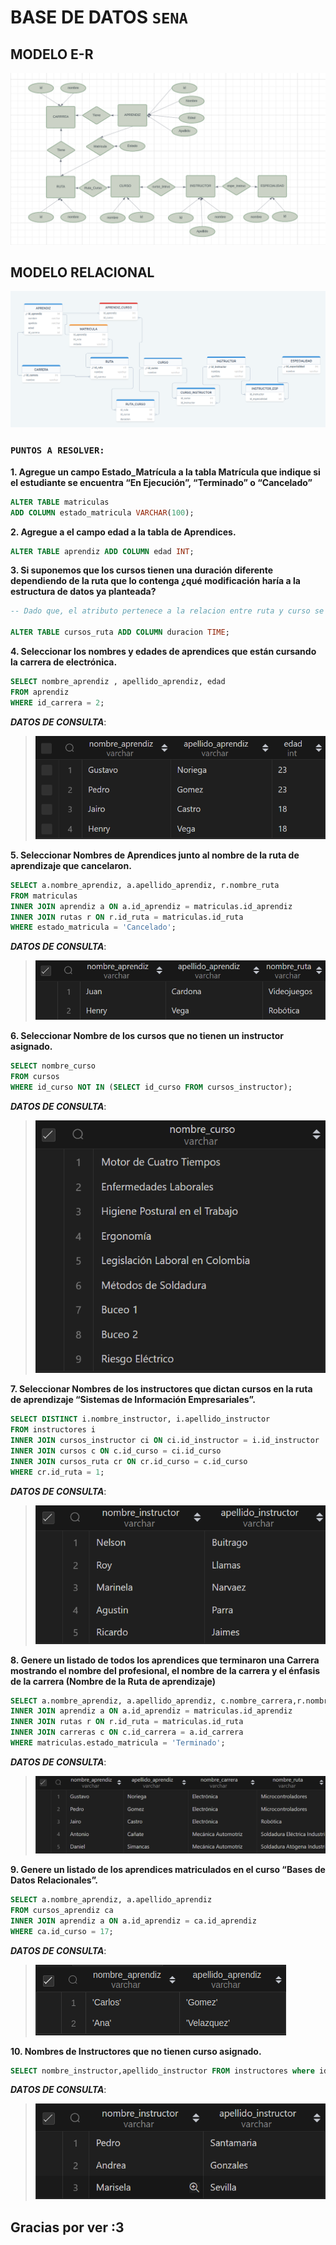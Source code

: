 # BASE DE DATOS `SENA`

## MODELO E-R

![Mi Imagen](./archivosGuia/ER.png)

## MODELO RELACIONAL

![Mi Imagen](./archivosGuia/R4.png)

### `PUNTOS A RESOLVER:`

**1. Agregue un campo Estado_Matrícula a la tabla Matrícula que indique si el estudiante se encuentra “En Ejecución”, “Terminado” o “Cancelado”**

~~~sql
ALTER TABLE matriculas 
ADD COLUMN estado_matricula VARCHAR(100); 
~~~

**2. Agregue a el campo edad a la tabla de Aprendices.**

~~~sql
ALTER TABLE aprendiz ADD COLUMN edad INT;
~~~

**3. Si suponemos que los cursos tienen una duración diferente dependiendo de la ruta que lo contenga ¿qué modificación haría a la estructura de datos ya planteada?**

~~~sql
-- Dado que, el atributo pertenece a la relacion entre ruta y curso se agrega a la tabla que las une.

ALTER TABLE cursos_ruta ADD COLUMN duracion TIME;
~~~

**4. Seleccionar los nombres y edades de aprendices que están cursando la carrera de electrónica.**

~~~sql
SELECT nombre_aprendiz , apellido_aprendiz, edad
FROM aprendiz
WHERE id_carrera = 2;
~~~

***DATOS DE CONSULTA***:

>   ![Mi Imagen](./consultasResultados/1.png)

**5. Seleccionar Nombres de Aprendices junto al nombre de la ruta de aprendizaje que cancelaron.**

~~~sql
SELECT a.nombre_aprendiz, a.apellido_aprendiz, r.nombre_ruta 
FROM matriculas
INNER JOIN aprendiz a ON a.id_aprendiz = matriculas.id_aprendiz
INNER JOIN rutas r ON r.id_ruta = matriculas.id_ruta 
WHERE estado_matricula = 'Cancelado';
~~~

***DATOS DE CONSULTA***:

>   ![Mi Imagen](./consultasResultados/2.png)

**6. Seleccionar Nombre de los cursos que no tienen un instructor asignado.**

~~~sql
SELECT nombre_curso 
FROM cursos 
WHERE id_curso NOT IN (SELECT id_curso FROM cursos_instructor);
~~~

***DATOS DE CONSULTA***:

> ![Mi Imagen](./consultasResultados/3.png)

**7. Seleccionar Nombres de los instructores que dictan cursos en la ruta de aprendizaje “Sistemas de Información Empresariales”.**

~~~sql
SELECT DISTINCT i.nombre_instructor, i.apellido_instructor
FROM instructores i 
INNER JOIN cursos_instructor ci ON ci.id_instructor = i.id_instructor
INNER JOIN cursos c ON c.id_curso = ci.id_curso
INNER JOIN cursos_ruta cr ON cr.id_curso = c.id_curso
WHERE cr.id_ruta = 1;
~~~

***DATOS DE CONSULTA***:

>   ![Mi Imagen](./consultasResultados/4.png)

**8. Genere un listado de todos los aprendices que terminaron una Carrera mostrando el nombre del profesional, el nombre de la carrera y el énfasis de la carrera (Nombre de la Ruta de aprendizaje)**

~~~sql
SELECT a.nombre_aprendiz, a.apellido_aprendiz, c.nombre_carrera,r.nombre_ruta FROM matriculas
INNER JOIN aprendiz a ON a.id_aprendiz = matriculas.id_aprendiz
INNER JOIN rutas r ON r.id_ruta = matriculas.id_ruta 
INNER JOIN carreras c ON c.id_carrera = a.id_carrera
WHERE matriculas.estado_matricula = 'Terminado';
~~~

***DATOS DE CONSULTA***:

>   ![Mi Imagen](./consultasResultados/5.png)


**9. Genere un listado de los aprendices matriculados en el curso “Bases de Datos Relacionales”.**

~~~sql
SELECT a.nombre_aprendiz, a.apellido_aprendiz 
FROM cursos_aprendiz ca 
INNER JOIN aprendiz a ON a.id_aprendiz = ca.id_aprendiz
WHERE ca.id_curso = 17;
~~~

***DATOS DE CONSULTA***:

>   ![Mi Imagen](./consultasResultados/9_2.png)


**10. Nombres de Instructores que no tienen curso asignado.**

~~~sql
SELECT nombre_instructor,apellido_instructor FROM instructores where id_instructor NOT IN (SELECT id_instructor from cursos_instructor);
~~~

***DATOS DE CONSULTA***:

>   ![Mi Imagen](./consultasResultados/7.png)

## Gracias por ver :3


